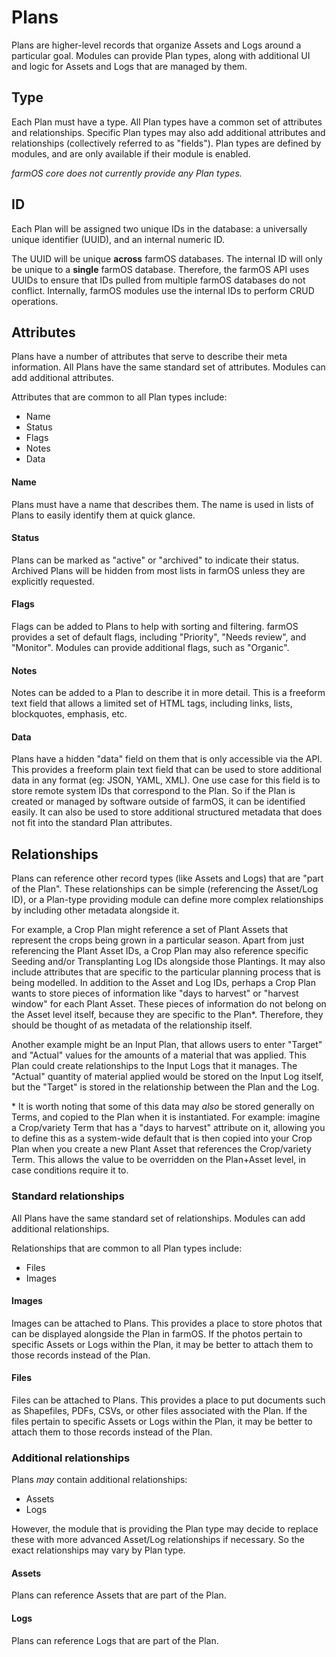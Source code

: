 # Plans

Plans are higher-level records that organize Assets and Logs around a
particular goal. Modules can provide Plan types, along with additional UI and
logic for Assets and Logs that are managed by them.

## Type

Each Plan must have a type. All Plan types have a common set of attributes and
relationships. Specific Plan types may also add additional attributes and
relationships (collectively referred to as "fields"). Plan types are defined by
modules, and are only available if their module is enabled.

*farmOS core does not currently provide any Plan types.*

## ID

Each Plan will be assigned two unique IDs in the database: a universally unique
identifier (UUID), and an internal numeric ID.

The UUID will be unique **across** farmOS databases. The internal ID will only
be unique to a **single** farmOS database. Therefore, the farmOS API uses UUIDs
to ensure that IDs pulled from multiple farmOS databases do not conflict.
Internally, farmOS modules use the internal IDs to perform CRUD operations.

## Attributes

Plans have a number of attributes that serve to describe their meta information.
All Plans have the same standard set of attributes. Modules can add additional
attributes.

Attributes that are common to all Plan types include:

- Name
- Status
- Flags
- Notes
- Data

#### Name

Plans must have a name that describes them. The name is used in lists of Plans
to easily identify them at quick glance.

#### Status

Plans can be marked as "active" or "archived" to indicate their status.
Archived Plans will be hidden from most lists in farmOS unless they are
explicitly requested.

#### Flags

Flags can be added to Plans to help with sorting and filtering. farmOS
provides a set of default flags, including "Priority", "Needs review", and
"Monitor". Modules can provide additional flags, such as "Organic".

#### Notes

Notes can be added to a Plan to describe it in more detail. This is a freeform
text field that allows a limited set of HTML tags, including links, lists,
blockquotes, emphasis, etc.

#### Data

Plans have a hidden "data" field on them that is only accessible via the API.
This provides a freeform plain text field that can be used to store additional
data in any format (eg: JSON, YAML, XML). One use case for this field is to
store remote system IDs that correspond to the Plan. So if the Plan is
created or managed by software outside of farmOS, it can be identified easily.
It can also be used to store additional structured metadata that does not fit
into the standard Plan attributes.

## Relationships

Plans can reference other record types (like Assets and Logs) that are "part of
the Plan". These relationships can be simple (referencing the Asset/Log ID), or
a Plan-type providing module can define more complex relationships by including
other metadata alongside it.

For example, a Crop Plan might reference a set of Plant Assets that represent
the crops being grown in a particular season. Apart from just referencing the
Plant Asset IDs, a Crop Plan may also reference specific Seeding and/or
Transplanting Log IDs alongside those Plantings. It may also include attributes
that are specific to the particular planning process that is being modelled. In
addition to the Asset and Log IDs, perhaps a Crop Plan wants to store pieces of
information like "days to harvest" or "harvest window" for each Plant Asset.
These pieces of information do not belong on the Asset level itself, because
they are specific to the Plan&ast;. Therefore, they should be thought of as
metadata of the relationship itself.

Another example might be an Input Plan, that allows users to enter "Target" and
"Actual" values for the amounts of a material that was applied. This Plan could
create relationships to the Input Logs that it manages. The "Actual" quantity
of material applied would be stored on the Input Log itself, but the "Target"
is stored in the relationship between the Plan and the Log.

&ast; It is worth noting that some of this data may *also* be stored generally
on Terms, and copied to the Plan when it is instantiated. For example: imagine
a Crop/variety Term that has a "days to harvest" attribute on it, allowing you
to define this as a system-wide default that is then copied into your Crop Plan
when you create a new Plant Asset that references the Crop/variety Term. This
allows the value to be overridden on the Plan+Asset level, in case conditions
require it to.

### Standard relationships

All Plans have the same standard set of relationships. Modules can add
additional relationships.

Relationships that are common to all Plan types include:

- Files
- Images

#### Images

Images can be attached to Plans. This provides a place to store photos that can
be displayed alongside the Plan in farmOS. If the photos pertain to specific
Assets or Logs within the Plan, it may be better to attach them to those
records instead of the Plan.

#### Files

Files can be attached to Plans. This provides a place to put documents such as
Shapefiles, PDFs, CSVs, or other files associated with the Plan. If the files
pertain to specific Assets or Logs within the Plan, it may be better to attach
them to those records instead of the Plan.

### Additional relationships

Plans *may* contain additional relationships:

- Assets
- Logs

However, the module that is providing the Plan type may decide to replace these
with more advanced Asset/Log relationships if necessary. So the exact
relationships may vary by Plan type.

#### Assets

Plans can reference Assets that are part of the Plan.

#### Logs

Plans can reference Logs that are part of the Plan.
